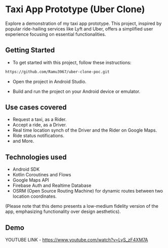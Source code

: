 
# Taxi App Prototype (Uber Clone)

Explore a demonstration of my taxi app prototype. This project, inspired by popular ride-hailing services like Lyft and Uber, offers a simplified user experience focusing on essential functionalities.


## Getting Started

- To get started with this project, follow these instructions:

```bash
https://github.com/Ramu3967/uber-clone-poc.git
```
- Open the project in Android Studio.

- Build and run the project on your Android device or emulator.
    
## Use cases covered
- Request a taxi, as a Rider.
- Accept a ride, as a Driver.
- Real time location synch of the Driver and the Rider on Google Maps.
- Ride status notifications.
- and More.


## Technologies used
- Android SDK
- Kotlin Coroutines and Flows
- Google Maps API
- Firebase Auth and Realtime Database
- OSRM (Open Source Routing Machine) for dynamic routes between two location coordinates.

(Please note that this demo presents a low-medium fidelity version of the app, emphasizing functionality over design aesthetics).
## Demo


YOUTUBE LINK - https://www.youtube.com/watch?v=LyS_zF4XM7A



